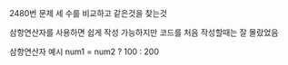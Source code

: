 2480번 문제
세 수를 비교하고 같은것을 찾는것

삼항연산자를 사용하면 쉽게 작성 가능하지만
코드를 처음 작성할때는 잘 몰랐었음

삼항연산자 예시
num1 = num2 ? 100 : 200
